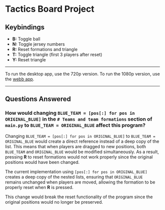 # Tactics Board Project

## Keybindings

- **B:** Toggle ball
- **N:** Toggle jersey numbers
- **R:** Reset formations and triangle
- **T:** Toggle triangle (first 3 players after reset)
- **Y:** Reset triangle


***
To run the desktop app, use the 720p version. To run the 1080p version, use the [webb app](https://tacticsproject-spyderkam.replit.app/).
***


## Questions Answered

### How would changing `BLUE_TEAM = [pos[:] for pos in ORIGINAL_BLUE]` in the `# Teams and team formations` section of `main.py` to `BLUE_TEAM = ORIGINAL_BLUE` affect this program?

Changing `BLUE_TEAM = [pos[:] for pos in ORIGINAL_BLUE]` to `BLUE_TEAM = ORIGINAL_BLUE` would create a direct reference instead of a deep copy of the list. This means that when players are dragged to new positions, both `BLUE_TEAM` and `ORIGINAL_BLUE` would be modified simultaneously. As a result, pressing **R** to reset formations would not work properly since the original positions would have been changed.

The current implementation using `[pos[:] for pos in ORIGINAL_BLUE]` creates a deep copy of the nested lists, ensuring that `ORIGINAL_BLUE` remains unchanged when players are moved, allowing the formation to be properly reset when **R** is pressed.

This change would break the reset functionality of the program since the original positions would no longer be preserved.
